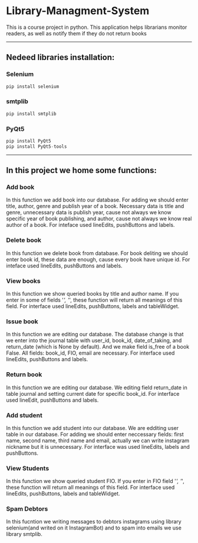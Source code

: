 # Library-Managment-System
This is a course project in python. This application helps librarians monitor readers, as well as notify them if they do not return books
____
## Nedeed libraries installation:

### Selenium

```python
pip install selenium
```

### smtplib

```python
pip install smtplib
```

### PyQt5

```python
pip install PyQt5
pip install PyQt5-tools
```

____
## In this project we home some functions:

### Add book
  In this function we add book into our database. For adding we should enter title, author, genre and publish year of a book. Necessary data is title and genre, unnecessary data is publish year, cause not always we know specific year of book publishing, and author, cause not always we know real author of a book.
For inteface used lineEdits, pushButtons and labels.
### Delete book
  In this function we delete book from database. For book deliting we should enter book id, these data are enough, cause every book have unique id.
For inteface used lineEdits, pushButtons and labels.
### View books
  In this function we show queried books by title and author name. If you enter in some of fields '*', '*', these function will return all meanings of this field.
For interface used lineEdits, pushButtons, labels and tableWidget.
### Issue book
  In this function we are editing our database. The database change is that we enter into the journal table with user_id, book_id, date_of_taking, and return_date (which is None by default). And we make field is_free of a book False. All fields: book_id, FIO, email are necessary.
For interface used lineEdits, pushButtons and labels. 
### Return book
  In this function we are editing our database. We editing field return_date in table journal and setting current date for specific book_id.
For interface used lineEdit, pushButtons and labels.
### Add student
  In this function we add student into our database. We are edditing user table in our database. For adding we should enter neccessary fields: first name, second name, third name and email, actually we can write instagram nickname but it is unnecessary.
For interface was used lineEdits, labels and pushButtons.
### View Students
  In this function we show queried student FIO. If you enter in FIO field '*', '*', these function will return all meanings of this field.
For interface used lineEdits, pushButtons, labels and tableWidget.
### Spam Debtors
  In this fucntion we writing messages to debtors instagrams using library selenium(and writed on it InstagramBot) and to spam into emails we use library smtplib.
